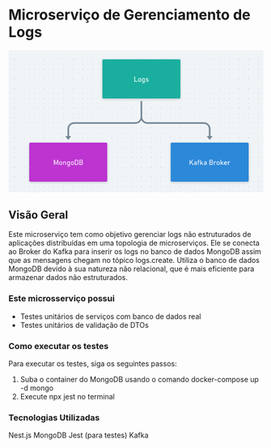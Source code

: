 # Microserviço de Gerenciamento de Logs

![Topologia](./assets/topology.png)

## Visão Geral

Este microserviço tem como objetivo gerenciar logs não estruturados de aplicações distribuídas em uma topologia de microserviços. Ele se conecta ao Broker do Kafka para inserir os logs no banco de dados MongoDB assim que as mensagens chegam no tópico logs.create. Utiliza o banco de dados MongoDB devido à sua natureza não relacional, que é mais eficiente para armazenar dados não estruturados.

### Este microsserviço possui

- Testes unitários de serviços com banco de dados real
- Testes unitários de validação de DTOs

### Como executar os testes

Para executar os testes, siga os seguintes passos:

1. Suba o container do MongoDB usando o comando docker-compose up -d mongo
2. Execute npx jest no terminal

### Tecnologias Utilizadas

Nest.js
MongoDB
Jest (para testes)
Kafka
